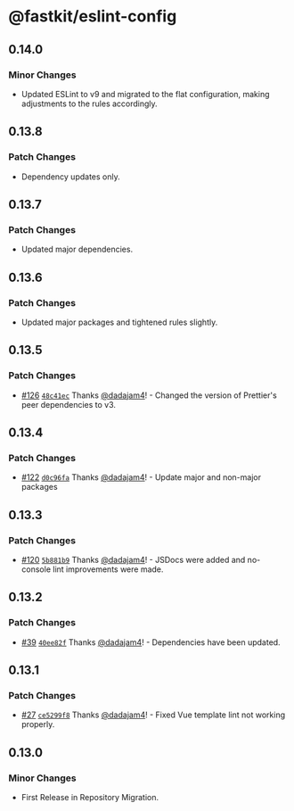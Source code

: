 # @fastkit/eslint-config

## 0.14.0

### Minor Changes

- Updated ESLint to v9 and migrated to the flat configuration, making adjustments to the rules accordingly.

## 0.13.8

### Patch Changes

- Dependency updates only.

## 0.13.7

### Patch Changes

- Updated major dependencies.

## 0.13.6

### Patch Changes

- Updated major packages and tightened rules slightly.

## 0.13.5

### Patch Changes

- [#126](https://github.com/dadajam4/fastkit/pull/126) [`48c41ec`](https://github.com/dadajam4/fastkit/commit/48c41ecfe5bea16ce5cd8375829ef1058459a82c) Thanks [@dadajam4](https://github.com/dadajam4)! - Changed the version of Prettier's peer dependencies to v3.

## 0.13.4

### Patch Changes

- [#122](https://github.com/dadajam4/fastkit/pull/122) [`d0c96fa`](https://github.com/dadajam4/fastkit/commit/d0c96faf96b6c91bcb8bc0b1ca9d22fc8ede303e) Thanks [@dadajam4](https://github.com/dadajam4)! - Update major and non-major packages

## 0.13.3

### Patch Changes

- [#120](https://github.com/dadajam4/fastkit/pull/120) [`5b881b9`](https://github.com/dadajam4/fastkit/commit/5b881b94ce1852c12cc3c8f6954564d5235cba4d) Thanks [@dadajam4](https://github.com/dadajam4)! - JSDocs were added and no-console lint improvements were made.

## 0.13.2

### Patch Changes

- [#39](https://github.com/dadajam4/fastkit/pull/39) [`40ee82f`](https://github.com/dadajam4/fastkit/commit/40ee82f4501b88e44ad9b67918df2237298493a0) Thanks [@dadajam4](https://github.com/dadajam4)! - Dependencies have been updated.

## 0.13.1

### Patch Changes

- [#27](https://github.com/dadajam4/fastkit/pull/27) [`ce5299f8`](https://github.com/dadajam4/fastkit/commit/ce5299f895d6ff4b51e5d97253b745e1d3069d9b) Thanks [@dadajam4](https://github.com/dadajam4)! - Fixed Vue template lint not working properly.

## 0.13.0

### Minor Changes

- First Release in Repository Migration.
